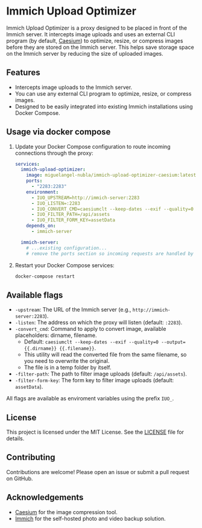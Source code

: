 # Immich Upload Optimizer

Immich Upload Optimizer is a proxy designed to be placed in front of the Immich server. It intercepts image uploads and uses an external CLI program (by default, [Caesium](https://github.com/Lymphatus/caesium-clt)) to optimize, resize, or compress images before they are stored on the Immich server. This helps save storage space on the Immich server by reducing the size of uploaded images.

## Features

- Intercepts image uploads to the Immich server.
- You can use any external CLI program to optimize, resize, or compress images.
- Designed to be easily integrated into existing Immich installations using Docker Compose.

## Usage via docker compose

1. Update your Docker Compose configuration to route incoming connections through the proxy:

    ```yaml
    services:
      immich-upload-optimizer:
        image: miguelangel-nubla/immich-upload-optimizer-caesium:latest
        ports:
          - "2283:2283"
        environment:
          - IUO_UPSTREAM=http://immich-server:2283
          - IUO_LISTEN=:2283
          - IUO_CONVERT_CMD=caesiumclt --keep-dates --exif --quality=0 --output={{.dirname}} {{.filename}}
          - IUO_FILTER_PATH=/api/assets
          - IUO_FILTER_FORM_KEY=assetData
        depends_on:
          - immich-server

      immich-server:
        # ...existing configuration...
        # remove the ports section so incoming requests are handled by the proxy by default
    ```

2. Restart your Docker Compose services:

    ```sh
    docker-compose restart
    ```

## Available flags

  - `-upstream`: The URL of the Immich server (e.g., `http://immich-server:2283`).
  - `-listen`: The address on which the proxy will listen (default: `:2283`).
  - `-convert_cmd`: Command to apply to convert image, available placeholders: dirname, filename.
    - Default: `caesiumclt --keep-dates --exif --quality=0 --output={{.dirname}} {{.filename}}`.
    - This utility will read the converted file from the same filename, so you need to overwrite the original.
    - The file is in a temp folder by itself.
  - `-filter-path`: The path to filter image uploads (default: `/api/assets`).
  - `-filter-form-key`: The form key to filter image uploads (default: `assetData`).

  All flags are available as enviroment variables using the prefix `IUO_`.

## License

This project is licensed under the MIT License. See the [LICENSE](LICENSE) file for details.

## Contributing

Contributions are welcome! Please open an issue or submit a pull request on GitHub.

## Acknowledgements

- [Caesium](https://github.com/Lymphatus/caesium) for the image compression tool.
- [Immich](https://github.com/immich-app/immich) for the self-hosted photo and video backup solution.